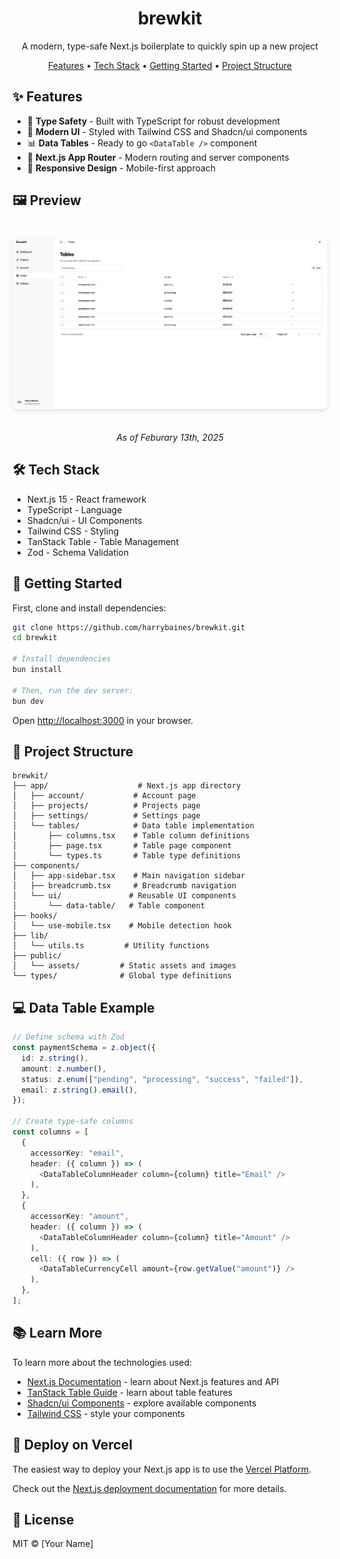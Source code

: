 <div align="center">
  <h1>brewkit</h1>
  <p>A modern, type-safe Next.js boilerplate to quickly spin up a new project</p>

  <p>
    <a href="#features">Features</a> •
    <a href="#tech-stack">Tech Stack</a> •
    <a href="#getting-started">Getting Started</a> •
    <a href="#project-structure">Project Structure</a>
  </p>
</div>

## ✨ Features

- 🎯 **Type Safety** - Built with TypeScript for robust development
- 🎨 **Modern UI** - Styled with Tailwind CSS and Shadcn/ui components
- 📊 **Data Tables** - Ready to go `<DataTable />` component
- 🚀 **Next.js App Router** - Modern routing and server components
- 📱 **Responsive Design** - Mobile-first approach

## 🖼️ Preview

<div align="center">
  <img src="public/assets/preview.png" alt="Brewkit Preview" width="800" style="border-radius: 8px; margin: 20px 0; box-shadow: 0 4px 8px rgba(0,0,0,0.1);" />
  <p align="center"><em>As of Feburary 13th, 2025</em></p>
</div>

## 🛠️ Tech Stack

- Next.js 15 - React framework
- TypeScript - Language
- Shadcn/ui - UI Components
- Tailwind CSS - Styling
- TanStack Table - Table Management
- Zod - Schema Validation

## 🚀 Getting Started

First, clone and install dependencies:

```bash
git clone https://github.com/harrybaines/brewkit.git
cd brewkit

# Install dependencies
bun install

# Then, run the dev server:
bun dev
```

Open [http://localhost:3000](http://localhost:3000) in your browser.

## 📁 Project Structure

```
brewkit/
├── app/                    # Next.js app directory
│   ├── account/           # Account page
│   ├── projects/          # Projects page
│   ├── settings/          # Settings page
│   └── tables/            # Data table implementation
│       ├── columns.tsx    # Table column definitions
│       ├── page.tsx       # Table page component
│       └── types.ts       # Table type definitions
├── components/
│   ├── app-sidebar.tsx    # Main navigation sidebar
│   ├── breadcrumb.tsx     # Breadcrumb navigation
│   └── ui/               # Reusable UI components
│       └── data-table/   # Table component
├── hooks/
│   └── use-mobile.tsx    # Mobile detection hook
├── lib/
│   └── utils.ts         # Utility functions
├── public/
│   └── assets/         # Static assets and images
└── types/              # Global type definitions
```

## 💻 Data Table Example

```typescript
// Define schema with Zod
const paymentSchema = z.object({
  id: z.string(),
  amount: z.number(),
  status: z.enum(["pending", "processing", "success", "failed"]),
  email: z.string().email(),
});

// Create type-safe columns
const columns = [
  {
    accessorKey: "email",
    header: ({ column }) => (
      <DataTableColumnHeader column={column} title="Email" />
    ),
  },
  {
    accessorKey: "amount",
    header: ({ column }) => (
      <DataTableColumnHeader column={column} title="Amount" />
    ),
    cell: ({ row }) => (
      <DataTableCurrencyCell amount={row.getValue("amount")} />
    ),
  },
];
```

## 📚 Learn More

To learn more about the technologies used:

- [Next.js Documentation](https://nextjs.org/docs) - learn about Next.js features and API
- [TanStack Table Guide](https://tanstack.com/table/latest/docs/guide/introduction) - learn about table features
- [Shadcn/ui Components](https://ui.shadcn.com/docs) - explore available components
- [Tailwind CSS](https://tailwindcss.com/docs) - style your components

## 🚀 Deploy on Vercel

The easiest way to deploy your Next.js app is to use the [Vercel Platform](https://vercel.com/new?utm_medium=default-template&filter=next.js&utm_source=create-next-app&utm_campaign=create-next-app-readme).

Check out the [Next.js deployment documentation](https://nextjs.org/docs/app/building-your-application/deploying) for more details.

## 📄 License

MIT © [Your Name]
